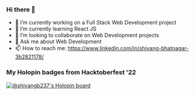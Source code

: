 ### Hi there 👋

<!-- **Shivangbhatnagar237/Shivangbhatnagar237** is a ✨ _special_ ✨ repository because its `README.md` (this file) appears on your GitHub profile. -->

<!-- Here are some ideas to get you started: -->

- 🔭 I’m currently working on a Full Stack Web Development project
- 🌱 I’m currently learning React JS
- 👯 I’m looking to collaborate on Web Development projects
- 💬 Ask me about Web Development
- 📫 How to reach me: https://www.linkedin.com/in/shivang-bhatnagar-3b2821178/

### My Holopin badges from Hacktoberfest '22

[![@shivangb237's Holopin board](https://holopin.me/shivangb237)](https://holopin.io/@shivangb237)
